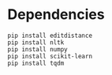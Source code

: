 # Dependencies

```
pip install editdistance
pip install nltk
pip install numpy
pip install scikit-learn
pip install tqdm
```
